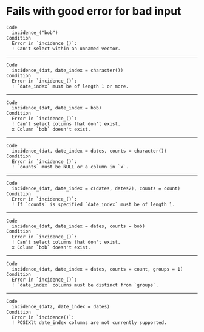 # Fails with good error for bad input

    Code
      incidence_("bob")
    Condition
      Error in `incidence_()`:
      ! Can't select within an unnamed vector.

---

    Code
      incidence_(dat, date_index = character())
    Condition
      Error in `incidence_()`:
      ! `date_index` must be of length 1 or more.

---

    Code
      incidence_(dat, date_index = bob)
    Condition
      Error in `incidence_()`:
      ! Can't select columns that don't exist.
      x Column `bob` doesn't exist.

---

    Code
      incidence_(dat, date_index = dates, counts = character())
    Condition
      Error in `incidence_()`:
      ! `counts` must be NULL or a column in `x`.

---

    Code
      incidence_(dat, date_index = c(dates, dates2), counts = count)
    Condition
      Error in `incidence_()`:
      ! If `counts` is specified `date_index` must be of length 1.

---

    Code
      incidence_(dat, date_index = dates, counts = bob)
    Condition
      Error in `incidence_()`:
      ! Can't select columns that don't exist.
      x Column `bob` doesn't exist.

---

    Code
      incidence_(dat, date_index = dates, counts = count, groups = 1)
    Condition
      Error in `incidence_()`:
      ! `date_index` columns must be distinct from `groups`.

---

    Code
      incidence_(dat2, date_index = dates)
    Condition
      Error in `incidence()`:
      ! POSIXlt date_index columns are not currently supported.

